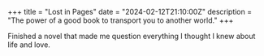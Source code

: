 +++
title = "Lost in Pages"
date = "2024-02-12T21:10:00Z"
description = "The power of a good book to transport you to another world."
+++

Finished a novel that made me question everything I thought I knew about life and love.
